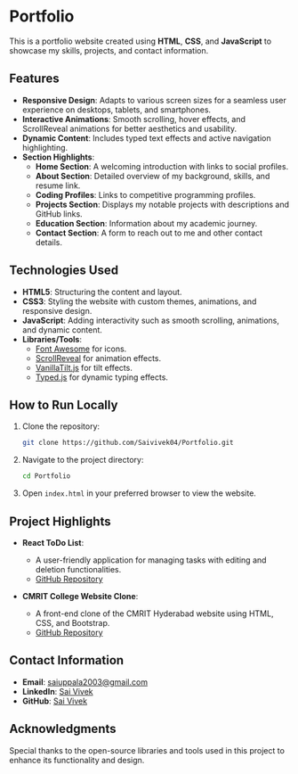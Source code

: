 # Portfolio
This is a portfolio website created using **HTML**, **CSS**, and **JavaScript** to showcase my skills, projects, and contact information.

## Features

- **Responsive Design**: Adapts to various screen sizes for a seamless user experience on desktops, tablets, and smartphones.
- **Interactive Animations**: Smooth scrolling, hover effects, and ScrollReveal animations for better aesthetics and usability.
- **Dynamic Content**: Includes typed text effects and active navigation highlighting.
- **Section Highlights**:
  - **Home Section**: A welcoming introduction with links to social profiles.
  - **About Section**: Detailed overview of my background, skills, and resume link.
  - **Coding Profiles**: Links to competitive programming profiles.
  - **Projects Section**: Displays my notable projects with descriptions and GitHub links.
  - **Education Section**: Information about my academic journey.
  - **Contact Section**: A form to reach out to me and other contact details.

## Technologies Used

- **HTML5**: Structuring the content and layout.
- **CSS3**: Styling the website with custom themes, animations, and responsive design.
- **JavaScript**: Adding interactivity such as smooth scrolling, animations, and dynamic content.
- **Libraries/Tools**:
  - [Font Awesome](https://fontawesome.com/) for icons.
  - [ScrollReveal](https://scrollrevealjs.org/) for animation effects.
  - [VanillaTilt.js](https://micku7zu.github.io/vanilla-tilt.js/) for tilt effects.
  - [Typed.js](https://mattboldt.com/demos/typed-js/) for dynamic typing effects.

## How to Run Locally

1. Clone the repository:
   ```bash
   git clone https://github.com/Saivivek04/Portfolio.git
   ```

2. Navigate to the project directory:
   ```bash
   cd Portfolio
   ```

3. Open `index.html` in your preferred browser to view the website.

## Project Highlights

- **React ToDo List**:
  - A user-friendly application for managing tasks with editing and deletion functionalities.
  - [GitHub Repository](https://github.com/Saivivek04/To-Do-List)

- **CMRIT College Website Clone**:
  - A front-end clone of the CMRIT Hyderabad website using HTML, CSS, and Bootstrap.
  - [GitHub Repository](https://github.com/Saivivek04/CMRIT-Clone)

## Contact Information

- **Email**: saiuppala2003@gmail.com
- **LinkedIn**: [Sai Vivek](https://www.linkedin.com/in/saivivek04/)
- **GitHub**: [Sai Vivek](https://github.com/Saivivek04)

## Acknowledgments

Special thanks to the open-source libraries and tools used in this project to enhance its functionality and design.
